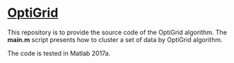 # [OptiGrid](https://kops.uni-konstanz.de/bitstream/handle/123456789/5790/vldb99.pdf?sequence=1&isAllowed=y)

This repository is to provide the source code of the OptiGrid algorithm. The **main.m** script presents how to cluster a set of data by OptiGrid algorithm.

The code is tested in Matlab 2017a.
